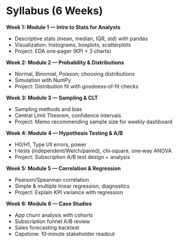 # Syllabus (6 Weeks)

**Week 1: Module 1 — Intro to Stats for Analysts**
- Descriptive stats (mean, median, IQR, std) with pandas
- Visualization: histograms, boxplots, scatterplots
- Project: EDA one‑pager (KPI + 3 charts)

**Week 2: Module 2 — Probability & Distributions**
- Normal, Binomial, Poisson; choosing distributions
- Simulation with NumPy
- Project: Distribution fit with goodness‑of‑fit checks

**Week 3: Module 3 — Sampling & CLT**
- Sampling methods and bias
- Central Limit Theorem, confidence intervals
- Project: Memo recommending sample size for weekly dashboard

**Week 4: Module 4 — Hypothesis Testing & A/B**
- H0/H1, Type I/II errors, power
- t‑tests (independent/Welch/paired), chi‑square, one‑way ANOVA
- Project: Subscription A/B test design + analysis

**Week 5: Module 5 — Correlation & Regression**
- Pearson/Spearman correlation
- Simple & multiple linear regression; diagnostics
- Project: Explain KPI variance with regression

**Week 6: Module 6 — Case Studies**
- App churn analysis with cohorts
- Subscription funnel A/B review
- Sales forecasting backtest
- Capstone: 10‑minute stakeholder readout
